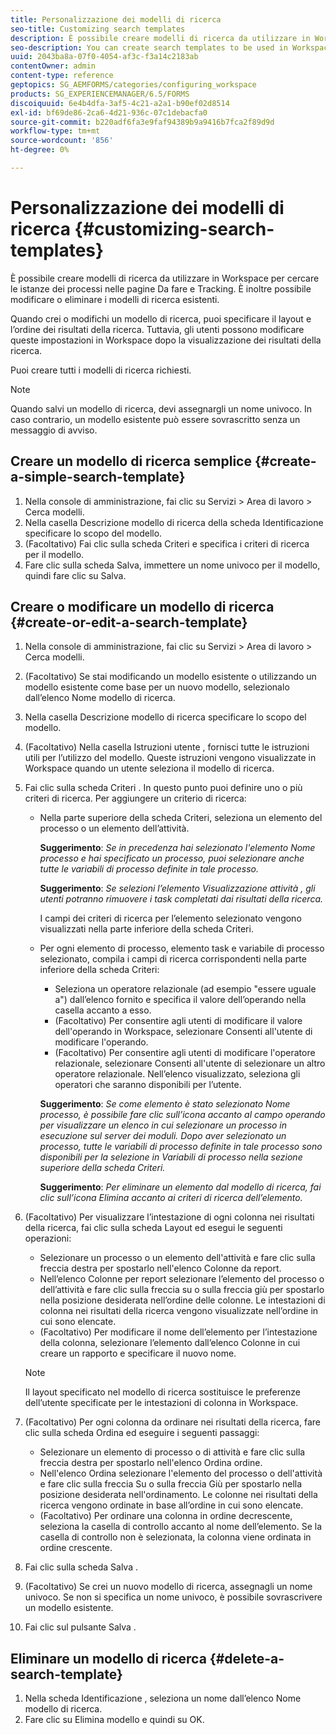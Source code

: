 ```yaml
---
title: Personalizzazione dei modelli di ricerca
seo-title: Customizing search templates
description: È possibile creare modelli di ricerca da utilizzare in Workspace per cercare le istanze dei processi nelle pagine Da fare e Tracking. È inoltre possibile modificare o eliminare i modelli di ricerca esistenti.
seo-description: You can create search templates to be used in Workspace to search for instances of processes from the To Do and Tracking pages. You can also edit or delete existing search templates.
uuid: 2043ba8a-07f0-4054-af3c-f3a14c2183ab
contentOwner: admin
content-type: reference
geptopics: SG_AEMFORMS/categories/configuring_workspace
products: SG_EXPERIENCEMANAGER/6.5/FORMS
discoiquuid: 6e4b4dfa-3af5-4c21-a2a1-b90ef02d8514
exl-id: bf69de86-2ca6-4d21-936c-07c1debacfa0
source-git-commit: b220adf6fa3e9faf94389b9a9416b7fca2f89d9d
workflow-type: tm+mt
source-wordcount: '856'
ht-degree: 0%

---
```


# Personalizzazione dei modelli di ricerca {#customizing-search-templates}

È possibile creare modelli di ricerca da utilizzare in Workspace per cercare le istanze dei processi nelle pagine Da fare e Tracking. È inoltre possibile modificare o eliminare i modelli di ricerca esistenti.

Quando crei o modifichi un modello di ricerca, puoi specificare il layout e l’ordine dei risultati della ricerca. Tuttavia, gli utenti possono modificare queste impostazioni in Workspace dopo la visualizzazione dei risultati della ricerca.

Puoi creare tutti i modelli di ricerca richiesti.

>[!NOTE]
>
>Quando salvi un modello di ricerca, devi assegnargli un nome univoco. In caso contrario, un modello esistente può essere sovrascritto senza un messaggio di avviso.

## Creare un modello di ricerca semplice {#create-a-simple-search-template}

1. Nella console di amministrazione, fai clic su Servizi > Area di lavoro > Cerca modelli.
1. Nella casella Descrizione modello di ricerca della scheda Identificazione specificare lo scopo del modello.
1. (Facoltativo) Fai clic sulla scheda Criteri e specifica i criteri di ricerca per il modello.
1. Fare clic sulla scheda Salva, immettere un nome univoco per il modello, quindi fare clic su Salva.

## Creare o modificare un modello di ricerca {#create-or-edit-a-search-template}

1. Nella console di amministrazione, fai clic su Servizi > Area di lavoro > Cerca modelli.
1. (Facoltativo) Se stai modificando un modello esistente o utilizzando un modello esistente come base per un nuovo modello, selezionalo dall’elenco Nome modello di ricerca.
1. Nella casella Descrizione modello di ricerca specificare lo scopo del modello.
1. (Facoltativo) Nella casella Istruzioni utente , fornisci tutte le istruzioni utili per l’utilizzo del modello. Queste istruzioni vengono visualizzate in Workspace quando un utente seleziona il modello di ricerca.
1. Fai clic sulla scheda Criteri . In questo punto puoi definire uno o più criteri di ricerca. Per aggiungere un criterio di ricerca:

   * Nella parte superiore della scheda Criteri, seleziona un elemento del processo o un elemento dell’attività.

      **Suggerimento**: *Se in precedenza hai selezionato l&#39;elemento Nome processo e hai specificato un processo, puoi selezionare anche tutte le variabili di processo definite in tale processo.*

      **Suggerimento**: *Se selezioni l’elemento Visualizzazione attività , gli utenti potranno rimuovere i task completati dai risultati della ricerca.*

      I campi dei criteri di ricerca per l’elemento selezionato vengono visualizzati nella parte inferiore della scheda Criteri.

   * Per ogni elemento di processo, elemento task e variabile di processo selezionato, compila i campi di ricerca corrispondenti nella parte inferiore della scheda Criteri:

      * Seleziona un operatore relazionale (ad esempio &quot;essere uguale a&quot;) dall’elenco fornito e specifica il valore dell’operando nella casella accanto a esso.
      * (Facoltativo) Per consentire agli utenti di modificare il valore dell&#39;operando in Workspace, selezionare Consenti all&#39;utente di modificare l&#39;operando.
      * (Facoltativo) Per consentire agli utenti di modificare l&#39;operatore relazionale, selezionare Consenti all&#39;utente di selezionare un altro operatore relazionale. Nell’elenco visualizzato, seleziona gli operatori che saranno disponibili per l’utente.

      **Suggerimento**: *Se come elemento è stato selezionato Nome processo, è possibile fare clic sull’icona accanto al campo operando per visualizzare un elenco in cui selezionare un processo in esecuzione sul server dei moduli. Dopo aver selezionato un processo, tutte le variabili di processo definite in tale processo sono disponibili per la selezione in Variabili di processo nella sezione superiore della scheda Criteri.*

      **Suggerimento**: *Per eliminare un elemento dal modello di ricerca, fai clic sull’icona Elimina accanto ai criteri di ricerca dell’elemento.*


1. (Facoltativo) Per visualizzare l’intestazione di ogni colonna nei risultati della ricerca, fai clic sulla scheda Layout ed esegui le seguenti operazioni:

   * Selezionare un processo o un elemento dell&#39;attività e fare clic sulla freccia destra per spostarlo nell&#39;elenco Colonne da report.
   * Nell’elenco Colonne per report selezionare l’elemento del processo o dell’attività e fare clic sulla freccia su o sulla freccia giù per spostarlo nella posizione desiderata nell’ordine delle colonne. Le intestazioni di colonna nei risultati della ricerca vengono visualizzate nell’ordine in cui sono elencate.
   * (Facoltativo) Per modificare il nome dell’elemento per l’intestazione della colonna, selezionare l’elemento dall’elenco Colonne in cui creare un rapporto e specificare il nuovo nome.

   >[!NOTE]
   >
   >Il layout specificato nel modello di ricerca sostituisce le preferenze dell’utente specificate per le intestazioni di colonna in Workspace.

1. (Facoltativo) Per ogni colonna da ordinare nei risultati della ricerca, fare clic sulla scheda Ordina ed eseguire i seguenti passaggi:

   * Selezionare un elemento di processo o di attività e fare clic sulla freccia destra per spostarlo nell&#39;elenco Ordina ordine.
   * Nell&#39;elenco Ordina selezionare l&#39;elemento del processo o dell&#39;attività e fare clic sulla freccia Su o sulla freccia Giù per spostarlo nella posizione desiderata nell&#39;ordinamento. Le colonne nei risultati della ricerca vengono ordinate in base all’ordine in cui sono elencate.
   * (Facoltativo) Per ordinare una colonna in ordine decrescente, seleziona la casella di controllo accanto al nome dell’elemento. Se la casella di controllo non è selezionata, la colonna viene ordinata in ordine crescente.

1. Fai clic sulla scheda Salva .
1. (Facoltativo) Se crei un nuovo modello di ricerca, assegnagli un nome univoco. Se non si specifica un nome univoco, è possibile sovrascrivere un modello esistente.
1. Fai clic sul pulsante Salva .

## Eliminare un modello di ricerca {#delete-a-search-template}

1. Nella scheda Identificazione , seleziona un nome dall’elenco Nome modello di ricerca.
1. Fare clic su Elimina modello e quindi su OK.
